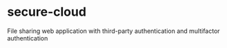 # secure-cloud
File sharing web application with third-party authentication and multifactor authentication
